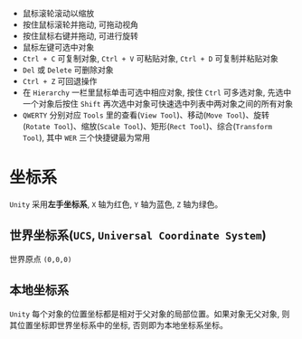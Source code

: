 - 鼠标滚轮滚动以缩放
- 按住鼠标滚轮并拖动, 可拖动视角
- 按住鼠标右键并拖动, 可进行旋转
- 鼠标左键可选中对象
- `Ctrl + C` 可复制对象, `Ctrl + V` 可粘贴对象, `Ctrl + D` 可复制并粘贴对象
- `Del` 或 `Delete` 可删除对象
- `Ctrl + Z` 可回退操作
- 在 `Hierarchy` 一栏里鼠标单击可选中相应对象, 按住 `Ctrl` 可多选对象, 先选中一个对象后按住 `Shift` 再次选中对象可快速选中列表中两对象之间的所有对象
- `QWERTY` 分别对应 `Tools` 里的查看(`View Tool`)、移动(`Move Tool`)、旋转(`Rotate Tool`)、缩放(`Scale Tool`)、矩形(`Rect Tool`)、综合(`Transform Tool`), 其中 `WER` 三个快捷键最为常用

# 坐标系

`Unity` 采用**左手坐标系**, `X` 轴为红色, `Y` 轴为蓝色, `Z` 轴为绿色。

## 世界坐标系(`UCS`, `Universal Coordinate System`)

世界原点 `(0,0,0)`

## 本地坐标系

`Unity` 每个对象的位置坐标都是相对于父对象的局部位置。如果对象无父对象, 则其位置坐标即世界坐标系中的坐标, 否则即为本地坐标系坐标。
